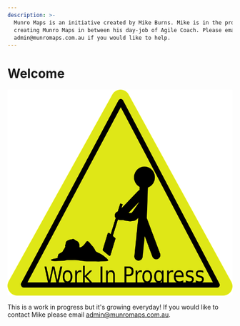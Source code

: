 ```yaml
---
description: >-
  Munro Maps is an initiative created by Mike Burns. Mike is in the progress of
  creating Munro Maps in between his day-job of Agile Coach. Please email
  admin@munromaps.com.au if you would like to help.
---
```


# Welcome

![](.gitbook/assets/work-in-progress-24027_960_720.png)

This is a work in progress but it's growing everyday! If you would like to contact Mike please email admin@munromaps.com.au. 

